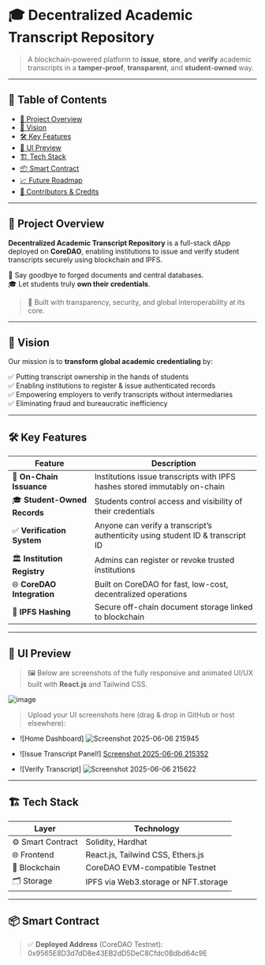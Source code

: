 # 🎓 Decentralized Academic Transcript Repository

> A blockchain-powered platform to **issue**, **store**, and **verify** academic transcripts in a **tamper-proof**, **transparent**, and **student-owned** way.

---

## 🧭 Table of Contents
- [🚀 Project Overview](#-project-overview)
- [🎯 Vision](#-vision)
- [🛠️ Key Features](#️-key-features)
- [📸 UI Preview](#-ui-preview)
- [🏗️ Tech Stack](#-tech-stack)
- [📦 Smart Contract](#-smart-contract)
- [📈 Future Roadmap](#-future-roadmap)
- [🤝 Contributors & Credits](#-contributors--credits)

---

## 🚀 Project Overview

**Decentralized Academic Transcript Repository** is a full-stack dApp deployed on **CoreDAO**, enabling institutions to issue and verify student transcripts securely using blockchain and IPFS.

🎯 Say goodbye to forged documents and central databases.  
🎓 Let students truly **own their credentials**.

> 📌 Built with transparency, security, and global interoperability at its core.

---

## 🎯 Vision

Our mission is to **transform global academic credentialing** by:

✅ Putting transcript ownership in the hands of students  
✅ Enabling institutions to register & issue authenticated records  
✅ Empowering employers to verify transcripts without intermediaries  
✅ Eliminating fraud and bureaucratic inefficiency

---

## 🛠️ Key Features

| Feature                         | Description                                                                 |
|-------------------------------|-----------------------------------------------------------------------------|
| 🔐 **On-Chain Issuance**      | Institutions issue transcripts with IPFS hashes stored immutably on-chain  |
| 🎓 **Student-Owned Records**  | Students control access and visibility of their credentials                |
| ✅ **Verification System**     | Anyone can verify a transcript’s authenticity using student ID & transcript ID |
| 🏛️ **Institution Registry**   | Admins can register or revoke trusted institutions                         |
| 🌐 **CoreDAO Integration**     | Built on CoreDAO for fast, low-cost, decentralized operations              |
| 🧾 **IPFS Hashing**            | Secure off-chain document storage linked to blockchain                     |

---

## 📸 UI Preview

> 🖼️ Below are screenshots of the fully responsive and animated UI/UX built with **React.js** and Tailwind CSS.

![image](https://github.com/user-attachments/assets/bf27e527-33d0-48a3-92d9-a86a528afe45) 

> Upload your UI screenshots here (drag & drop in GitHub or host elsewhere):

- ![Home Dashboard]
  ![Screenshot 2025-06-06 215945](https://github.com/user-attachments/assets/23b0e51a-8667-4dff-9842-0579c7c0db87)
  
- ![Issue Transcript Panel!]
  [Screenshot 2025-06-06 215352](https://github.com/user-attachments/assets/58fc34fd-4692-4792-81a9-fd6a96f9570e)

- ![Verify Transcript]
  ![Screenshot 2025-06-06 215622](https://github.com/user-attachments/assets/22b8403c-9548-4881-a725-1162777b03b2)

---

## 🏗️ Tech Stack

| Layer         | Technology                             |
|---------------|-----------------------------------------|
| ⚙️ Smart Contract | Solidity, Hardhat                     |
| 🌐 Frontend    | React.js, Tailwind CSS, Ethers.js       |
| 📡 Blockchain  | CoreDAO EVM-compatible Testnet          |
| 🗂️ Storage     | IPFS via Web3.storage or NFT.storage    |

---

## 📦 Smart Contract
> ✅ **Deployed Address** (CoreDAO Testnet): 0x9565E8D3d7dD8e43EB2dD5DeC8Cfdc0Bdbd64c9E
